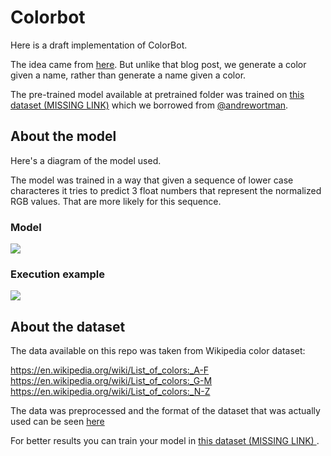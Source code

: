 # Colorbot

Here is a draft implementation of ColorBot.

The idea came from [here](http://lewisandquark.tumblr.com/post/160776374467/new-paint-colors-invented-by-neural-network).
But unlike that blog post, we generate a color given a name, rather than generate a
name given a color.

The pre-trained model available at pretrained folder was trained on [this dataset (MISSING LINK)]()
which we borrowed from [@andrewortman](https://github.com/andrewortman/colorbot/).

## About the model

Here's a diagram of the model used.

The model was trained in a way that given a sequence of lower case characteres
it tries to predict 3 float numbers that represent the normalized RGB values.
That are more likely for this sequence.

### Model

![](https://github.com/mari-linhares/tensorflow-workshop/blob/master/code_samples/RNN/colorbot/imgs/colorbot_model.png)

### Execution example

![](https://github.com/mari-linhares/tensorflow-workshop/blob/master/code_samples/RNN/colorbot/imgs/colorbot_execution.png)


## About the dataset

The data available on this repo was taken from Wikipedia color dataset:

https://en.wikipedia.org/wiki/List_of_colors:_A-F  
https://en.wikipedia.org/wiki/List_of_colors:_G-M  
https://en.wikipedia.org/wiki/List_of_colors:_N-Z

The data was preprocessed and the format of the dataset that was actually used
can be seen [here](https://github.com/mari-linhares/tensorflow-workshop/blob/master/code_samples/RNN/colorbot/data/test.csv)

For better results you can train your model in [this dataset (MISSING LINK) ]().

